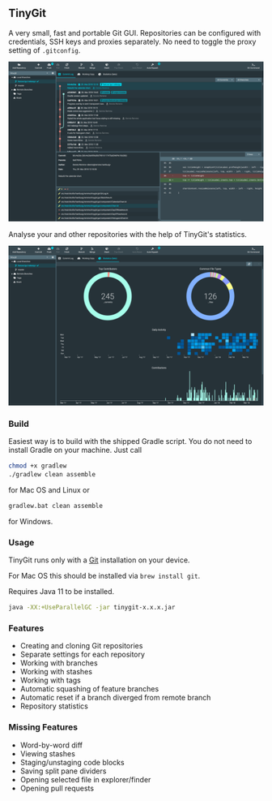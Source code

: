 ## TinyGit
A very small, fast and portable Git GUI.
Repositories can be configured with credentials, SSH keys and proxies separately.
No need to toggle the proxy setting of `.gitconfig`.

![TinyGit](image/image1.png)

Analyse your and other repositories with the help of TinyGit's statistics.

![Stats](image/image2.png)

### Build

Easiest way is to build with the shipped Gradle script. You do not need to install Gradle on your machine.
Just call

```bash
chmod +x gradlew
./gradlew clean assemble
```

for Mac OS and Linux or

```bash
gradlew.bat clean assemble
```

for Windows.

### Usage

TinyGit runs only with a [Git](https://git-scm.com/downloads) installation on your device.

For Mac OS this should be installed via `brew install git`.

Requires Java 11 to be installed.

```bash
java -XX:+UseParallelGC -jar tinygit-x.x.x.jar
```

### Features

 - Creating and cloning Git repositories
 - Separate settings for each repository
 - Working with branches
 - Working with stashes
 - Working with tags
 - Automatic squashing of feature branches
 - Automatic reset if a branch diverged from remote branch
 - Repository statistics

### Missing Features

 - Word-by-word diff
 - Viewing stashes
 - Staging/unstaging code blocks
 - Saving split pane dividers
 - Opening selected file in explorer/finder
 - Opening pull requests
